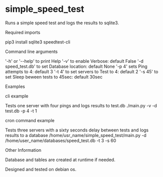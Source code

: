 # simple_speed_test
Runs a simple speed test and logs the results to sqlite3.

Required imports 

pip3 install sqlite3 speedtest-cli


Command line arguments

'-h' or '--help' to print Help
'-v' to enable Verbose: default False
'-d speed_test.db' to set Database location: default None
'-p 4' sets Ping attempts to 4: default 3
'-t 4' to set servers to Test to 4: default 2
'-s 45' to set Sleep beween tests to 45sec: default 30sec


Examples 

cli example

Tests one server with four pings and logs results to test.db
./main.py -v -d test.db -p 4 -t 1

cron command example

Tests three servers with a sixty seconds delay between tests and logs results to a database
/home/usr_name/simple_speed_test/main.py -d /home/user_name/databases/speed_test.db -t 3 -s 60


Other Information

Database and tables are created at runtime if needed.

Designed and tested on debian os.
